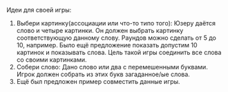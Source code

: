 Идеи для своей игры:
1. Выбери картинку(ассоциации или что-то типо того):
Юзеру даётся слово и четыре картинки. Он должен выбрать картинку соответствующую данному слову.
Раундов можно сделать от 5 до 10, например.
Было ещё предложение показать допустим 10 картинок и показывать слова. Цель такой игры соединить все слова со своими картинками.
2. Собери слово:
Дано слово или два с перемешенными буквами. Игрок должен собрать из этих букв загаданное/ые слова.
3. Ещё был предложен пример совместить данные игры.
